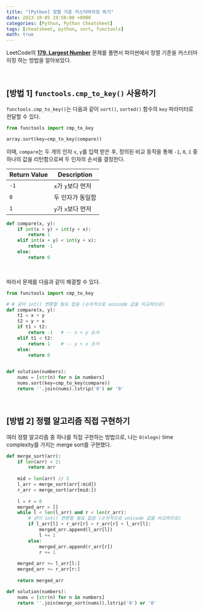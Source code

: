 ```yaml
---
title: "[Python] 정렬 기준 커스터마이징 하기"
date: 2023-10-05 19:50:00 +0900
categories: [Python, Python Cheatsheet]
tags: [cheatsheet, python, sort, functools]
math: true
---
```


LeetCode의 [**179. Largest Number**](https://leetcode.com/problems/largest-number/) 문제를 풀면서 파이썬에서 정렬 기준을 커스터마이징 하는 방법을 알아보았다.

<br>

## [방법 1] `functools.cmp_to_key()` 사용하기
`functools.cmp_to_key()`는 다음과 같이 `sort()`, `sorted()` 함수의 `key` 파라미터로 전달할 수 있다.

```python
from functools import cmp_to_key

array.sort(key=cmp_to_key(compare))
```

이때, `compare`는 두 개의 인자 `x`, `y`를 입력 받은 후, 정의된 비교 동작을 통해 `-1`, `0`, `1` 중 하나의 값을 리턴함으로써 두 인자의 순서를 결정한다.

| Return Value | Description |
| --- | --- |
| `-1` | `x`가 `y`보다 먼저 |
| `0` | 두 인자가 동일함 |
| `1` | `y`가 `x`보다 먼저 |

```python
def compare(x, y):
    if int(x + y) > int(y + x):
        return 1
    elif int(x + y) < int(y + x):
        return -1
    else:
        return 0
```

<br>

따라서 문제를 다음과 같이 해결할 수 있다.

```python
from functools import cmp_to_key

# # 굳이 int() 변환할 필요 없음 (순차적으로 unicode 값을 비교하므로)
def compare(x, y):
    t1 = x + y
    t2 = y + x
    if t1 > t2:
        return -1   # -- x < y 순서
    elif t1 < t2:
        return 1    # -- y < x 순서
    else:
        return 0

 
def solution(numbers):
    nums = [str(n) for n in numbers]
    nums.sort(key=cmp_to_key(compare))
    return ''.join(nums).lstrip('0') or '0'
```

<br>

## [방법 2] 정렬 알고리즘 직접 구현하기

여러 정렬 알고리즘 중 하나를 직접 구현하는 방법으로, 나는 `O(nlogn)` time complexity를 가지는 merge sort를 구현했다.

```python
def merge_sort(arr):
    if len(arr) < 2:
        return arr
    
    mid = len(arr) // 2
    l_arr = merge_sort(arr[:mid])
    r_arr = merge_sort(arr[mid:])
    
    l = r = 0
    merged_arr = []
    while l < len(l_arr) and r < len(r_arr):
        # 굳이 int() 변환할 필요 없음 (순차적으로 unicode 값을 비교하므로)
        if l_arr[l] + r_arr[r] > r_arr[r] + l_arr[l]:
            merged_arr.append(l_arr[l])
            l += 1
        else:
            merged_arr.append(r_arr[r])
            r += 1
    
    merged_arr += l_arr[l:]
    merged_arr += r_arr[r:]
    
    return merged_arr

def solution(numbers):
    nums = [str(n) for n in numbers]
    return ''.join(merge_sort(nums)).lstrip('0') or '0'
```
